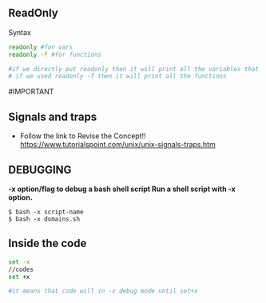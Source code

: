 ## ReadOnly

Syntax

```bash
readonly #for vars
readonly -f #for functions

#if we directly put readonly then it will print all the variables that are builtin to readonly cmd
# if we used readonly -f then it will print all the functions
```

#IMPORTANT

## Signals and traps

- Follow the link to Revise the Concept!!
  https://www.tutorialspoint.com/unix/unix-signals-traps.htm

## DEBUGGING

**-x option/flag to debug a bash shell script
Run a shell script with -x option.**

```
$ bash -x script-name
$ bash -x domains.sh
```

## Inside the code

```bash
set -x
//codes
set +x

#it means that code will in -x debug mode until set+x
```
